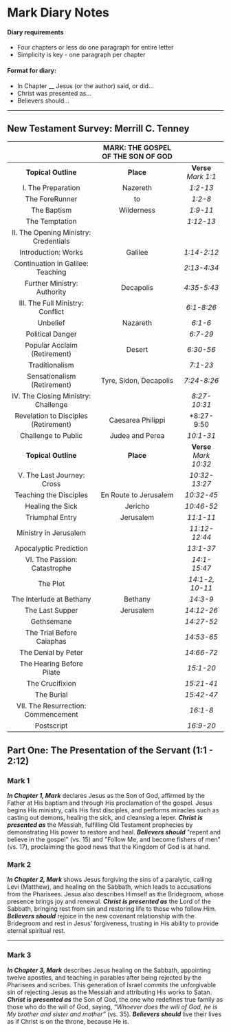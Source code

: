 # Mark Diary Notes

#### Diary requirements
- Four chapters or less do one paragraph for entire letter
- Simplicity is key - one paragraph per chapter

#### Format for diary:
- In Chapter __ Jesus (or the author) said, or did...
- Christ was presented as...
- Believers should...

---
## New Testament Survey: Merrill C. Tenney

| | MARK: THE GOSPEL OF THE SON OF GOD | |
|:-----------------:|:-------:|:-------:|
| **Topical Outline** | **Place** | **Verse** *Mark 1:1* |
| I. The Preparation | Nazereth | *1:2-13* |
| The ForeRunner | to | *1:2-8* |
| The Baptism | Wilderness | *1:9-11* |
| The Temptation | | *1:12-13* |
| II. The Opening Ministry: Credentials | | |
| Introduction: Works | Galilee | *1:14-2:12* |
| Continuation in Galilee: Teaching | | *2:13-4:34* |
| Further Ministry: Authority | Decapolis | *4:35-5:43* |
| III. The Full Ministry: Conflict | | *6:1-8:26* |
| Unbelief | Nazareth | *6:1-6* |
| Political Danger | | *6:7-29* |
| Popular Acclaim (Retirement)| Desert | *6:30-56* |
| Traditionalism | | *7:1-23* |
| Sensationalism (Retirement) | Tyre, Sidon, Decapolis | *7:24-8:26* |
| IV. The Closing Ministry: Challenge | | *8:27-10:31* |
| Revelation to Disciples (Retirement) | Caesarea Philippi | *8:27-9:50 |
| Challenge to Public | Judea and Perea | *10:1-31* |
| **Topical Outline** | **Place** | **Verse** *Mark 10:32* |
| V. The Last Journey: Cross | | *10:32-13:27* |
| Teaching the Disciples | En Route to Jerusalem | *10:32-45* |
| Healing the Sick | Jericho | *10:46-52* |
| Triumphal Entry | Jerusalem | *11:1-11* |
| Ministry in Jerusalem | | *11:12-12:44* |
| Apocalyptic Prediction | | *13:1-37* |
| VI. The Passion: Catastrophe | | *14:1-15:47* |
| The Plot | | *14:1-2, 10-11* |
| The Interlude at Bethany | Bethany | *14:3-9* |
| The Last Supper | Jerusalem | *14:12-26* |
| Gethsemane | | *14:27-52* |
| The Trial Before Caiaphas | | *14:53-65* |
| The Denial by Peter | | *14:66-72* |
| The Hearing Before Pilate | | *15:1-20* |
| The Crucifixion | | *15:21-41* 
| The Burial | | *15:42-47* |
| VII. The Resurrection: Commencement | | *16:1-8* |
| Postscript| | *16:9-20* |

## Part One: The Presentation of the Servant (1:1 - 2:12)


### **Mark 1**  
**_In Chapter 1, Mark_** declares Jesus as the Son of God, affirmed by the Father at His baptism and through His proclamation of the gospel. Jesus begins His ministry, calls His first disciples, and performs miracles such as casting out demons, healing the sick, and cleansing a leper. **_Christ is presented as_** the Messiah, fulfilling Old Testament prophecies by demonstrating His power to restore and heal. **_Believers should_** "repent and believe in the gospel" (vs. 15) and "Follow Me, and become fishers of men" (vs. 17), proclaiming the good news that the Kingdom of God is at hand.

### **Mark 2**  
**_In Chapter 2, Mark_** shows Jesus forgiving the sins of a paralytic, calling Levi (Matthew), and healing on the Sabbath, which leads to accusations from the Pharisees. Jesus also describes Himself as the Bridegroom, whose presence brings joy and renewal. **_Christ is presented as_** the Lord of the Sabbath, bringing rest from sin and restoring life to those who follow Him. **_Believers should_** rejoice in the new covenant relationship with the Bridegroom and rest in Jesus’ forgiveness, trusting in His ability to provide eternal spiritual rest.

---

### **Mark 3**  
**_In Chapter 3, Mark_** describes Jesus healing on the Sabbath, appointing twelve apostles, and teaching in parables after being rejected by the Pharisees and scribes. This generation of Israel commits the unforgivable sin of rejecting Jesus as the Messiah and attributing His works to Satan. **_Christ is presented as_** the Son of God, the one who redefines true family as those who do the will of God, saying, *“Whoever does the will of God, he is My brother and sister and mother”* (vs. 35). **_Believers should_** live their lives as if Christ is on the throne, because He is.
